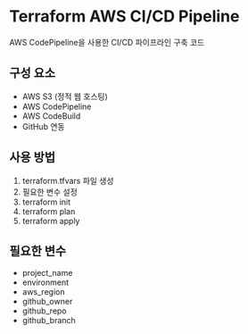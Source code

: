 # Terraform AWS CI/CD Pipeline

AWS CodePipeline을 사용한 CI/CD 파이프라인 구축 코드

## 구성 요소
- AWS S3 (정적 웹 호스팅)
- AWS CodePipeline
- AWS CodeBuild
- GitHub 연동

## 사용 방법
1. terraform.tfvars 파일 생성
2. 필요한 변수 설정
3. terraform init
4. terraform plan
5. terraform apply

## 필요한 변수
- project_name
- environment
- aws_region
- github_owner
- github_repo
- github_branch